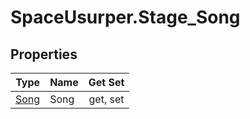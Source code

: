 # SpaceUsurper.Stage_Song
## Properties
| Type | Name | Get Set |
| ---: | ---- | :-----: |
| [Song](SpaceUsurper.Song.md) | Song | get, set |
